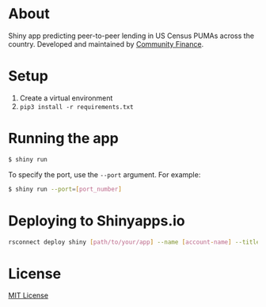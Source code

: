 # About

Shiny app predicting peer-to-peer lending in US Census PUMAs across the country. Developed and maintained by [Community Finance](https://www.communityfi.org).

# Setup

1. Create a virtual environment
2. `pip3 install -r requirements.txt`

# Running the app

```bash
$ shiny run
```

To specify the port, use the `--port` argument. For example:

```bash
$ shiny run --port=[port_number]
```

# Deploying to Shinyapps.io

```bash
rsconnect deploy shiny [path/to/your/app] --name [account-name] --title [your-app-name]
```

# License

[MIT License](https://opensource.org/license/mit)
